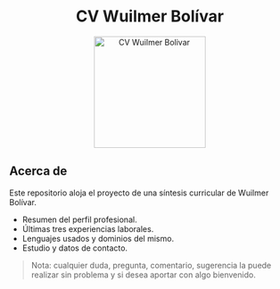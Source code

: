 <div align="center">
<h1>CV Wuilmer Bolívar</h1>
<img src="https://user-images.githubusercontent.com/12962887/201484876-75290af9-ccd6-4f6d-be96-6a8fb4f20c4b.png" alt="CV Wuilmer Bolivar" height="200" widdth="330" />
</div>

## Acerca de
Este repositorio aloja el proyecto de una síntesis curricular de Wuilmer Bolívar.

- Resumen del perfil profesional.
- Últimas tres experiencias laborales.
- Lenguajes usados y dominios del mismo.
- Estudio y datos de contacto.

> Nota: cualquier duda, pregunta, comentario, sugerencia la puede realizar sin problema y si desea aportar con algo bienvenido.